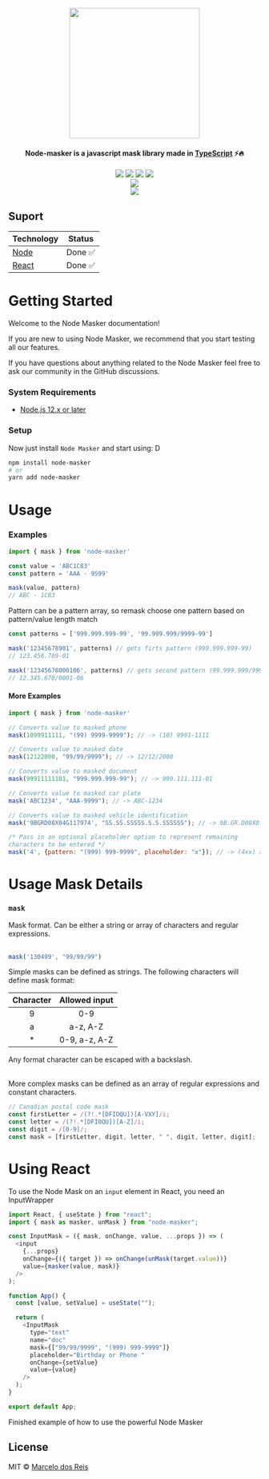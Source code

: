 <h1 align="center">
  <br>
  <img src="https://i.imgur.com/GbdQ8tC.png" width="260">

</h1>

<h4 align="center">Node-masker is a javascript mask library made in <a href="https://www.typescriptlang.org/" target="_blank">TypeScript</a> ⚡️🔥</h4>

<p align="center">
  <img src="https://coveralls.io/repos/github/marcelodosreis/node-masker/badge.svg?branch=main" />
  <img src="https://img.shields.io/npm/v/node-masker.svg" />
  <img src="https://img.shields.io/github/license/marcelodosreis/node-masker.svg" />
  <img src="https://img.shields.io/badge/PRs-welcome-brightgreen.svg" />
  <br />
  <img src="https://nodei.co/npm/node-masker.png">
  <br />
  <img src="https://media.giphy.com/media/AMlJ03rEglc3JtHeLI/giphy.gif">
</p>

<!-- <p align="center">
  <a href="#install">Install</a> •
  <a href="#contributing">Contributing</a> •
  <a href="#need-help">Need help?</a> •
  <a href="#license">License</a>
</p> -->

## Suport
| Technology            |         Status            |
| :-------------------- | :-----------------------: |
| [Node](Node)          |      Done ✅              |
| [React](React)        |      Done ✅              |


# Getting Started

Welcome to the Node Masker documentation!

If you are new to using Node Masker, we recommend that you start testing all our features.

If you have questions about anything related to the Node Masker feel free to ask our community in the GitHub discussions.

### System Requirements

- [Node.js 12.x or later](https://nodejs.org/en/)

### Setup

Now just install `Node Masker` and start using: D

```bash
npm install node-masker
# or
yarn add node-masker
```


# Usage

### Examples
```javascript
import { mask } from 'node-masker'

const value = 'ABC1C83'
const pattern = 'AAA - 9S99'

mask(value, pattern)
// ABC - 1C83
```

Pattern can be a pattern array, so remask choose one pattern based on pattern/value length match

```javascript
const patterns = ['999.999.999-99', '99.999.999/9999-99']

mask('12345678901', patterns) // gets firts pattern (999.999.999-99)
// 123.456.789-01

mask('12345678000106', patterns) // gets second pattern (99.999.999/9999-99)
// 12.345.678/0001-06
```

#### More Examples

```javascript
import { mask } from 'node-masker'

// Converts value to masked phone
mask(1099911111, "(99) 9999-9999"); // -> (10) 9991-1111

// Converts value to masked date
mask(12122000, "99/99/9999"); // -> 12/12/2000

// Converts value to masked document
mask(99911111101, "999.999.999-99"); // -> 999.111.111-01

// Converts value to masked car plate
mask('ABC1234', "AAA-9999"); // -> ABC-1234

// Converts value to masked vehicle identification
mask('9BGRD08X04G117974', "SS.SS.SSSSS.S.S.SSSSSS"); // -> 9B.GR.D08X0.4.G.117974

/* Pass in an optional placeholder option to represent remaining
characters to be entered */
mask('4', {pattern: "(999) 999-9999", placeholder: "x"}); // -> (4xx) xxx-xxxx
```

# Usage Mask Details

### `mask`

Mask format. Can be either a string or array of characters and regular expressions.<br /><br />

```javascript
mask('130499', "99/99/99")
```

Simple masks can be defined as strings. The following characters will define mask format:

| Character | Allowed input |
| :-------: | :-----------: |
|     9     |      0-9      |
|     a     |   a-z, A-Z    |
|    \*     | 0-9, a-z, A-Z |

Any format character can be escaped with a backslash.<br /><br />

More complex masks can be defined as an array of regular expressions and constant characters.

```jsx
// Canadian postal code mask
const firstLetter = /(?!.*[DFIOQU])[A-VXY]/i;
const letter = /(?!.*[DFIOQU])[A-Z]/i;
const digit = /[0-9]/;
const mask = [firstLetter, digit, letter, " ", digit, letter, digit];
```

# Using React

To use the Node Mask on an `input` element in React, you need an InputWrapper

```javascript
import React, { useState } from "react";
import { mask as masker, unMask } from "node-masker";

const InputMask = ({ mask, onChange, value, ...props }) => (
  <input
    {...props}
    onChange={({ target }) => onChange(unMask(target.value))}
    value={masker(value, mask)}
  />
);

function App() {
  const [value, setValue] = useState("");

  return (
    <InputMask
      type="text"
      name="doc"
      mask={["99/99/9999", "(999) 999-9999"]}
      placeholder="Birthday or Phone "
      onChange={setValue}
      value={value}
    />
  );
}

export default App;
```
Finished example of how to use the powerful Node Masker


## License

MIT © [Marcelo dos Reis](https://marcelodosreis.com)
